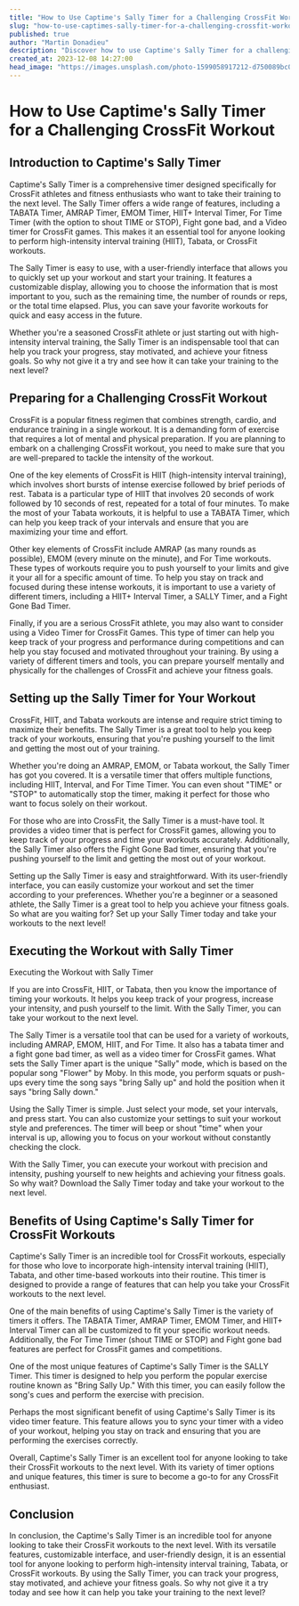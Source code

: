 ```yaml
---
title: "How to Use Captime's Sally Timer for a Challenging CrossFit Workout"
slug: "how-to-use-captimes-sally-timer-for-a-challenging-crossfit-workout"
published: true
author: "Martin Donadieu"
description: "Discover how to use Captime's Sally Timer for a challenging CrossFit workout. Learn how to set it up, execute your workout, and take your fitness to the next level."
created_at: 2023-12-08 14:27:00
head_image: "https://images.unsplash.com/photo-1599058917212-d750089bc07e?ixlib=rb-4.0.3&q=80&fm=jpg&crop=entropy&cs=tinysrgb&w=1200"
---
```


# How to Use Captime's Sally Timer for a Challenging CrossFit Workout

## **Introduction to Captime's Sally Timer**

Captime's Sally Timer is a comprehensive timer designed specifically for CrossFit athletes and fitness enthusiasts who want to take their training to the next level. The Sally Timer offers a wide range of features, including a TABATA Timer, AMRAP Timer, EMOM Timer, HIIT+ Interval Timer, For Time Timer (with the option to shout TIME or STOP), Fight gone bad, and a Video timer for CrossFit games. This makes it an essential tool for anyone looking to perform high-intensity interval training (HIIT), Tabata, or CrossFit workouts.

The Sally Timer is easy to use, with a user-friendly interface that allows you to quickly set up your workout and start your training. It features a customizable display, allowing you to choose the information that is most important to you, such as the remaining time, the number of rounds or reps, or the total time elapsed. Plus, you can save your favorite workouts for quick and easy access in the future.

Whether you're a seasoned CrossFit athlete or just starting out with high-intensity interval training, the Sally Timer is an indispensable tool that can help you track your progress, stay motivated, and achieve your fitness goals. So why not give it a try and see how it can take your training to the next level?

## **Preparing for a Challenging CrossFit Workout**

CrossFit is a popular fitness regimen that combines strength, cardio, and endurance training in a single workout. It is a demanding form of exercise that requires a lot of mental and physical preparation. If you are planning to embark on a challenging CrossFit workout, you need to make sure that you are well-prepared to tackle the intensity of the workout.

One of the key elements of CrossFit is HIIT (high-intensity interval training), which involves short bursts of intense exercise followed by brief periods of rest. Tabata is a particular type of HIIT that involves 20 seconds of work followed by 10 seconds of rest, repeated for a total of four minutes. To make the most of your Tabata workouts, it is helpful to use a TABATA Timer, which can help you keep track of your intervals and ensure that you are maximizing your time and effort.

Other key elements of CrossFit include AMRAP (as many rounds as possible), EMOM (every minute on the minute), and For Time workouts. These types of workouts require you to push yourself to your limits and give it your all for a specific amount of time. To help you stay on track and focused during these intense workouts, it is important to use a variety of different timers, including a HIIT+ Interval Timer, a SALLY Timer, and a Fight Gone Bad Timer.

Finally, if you are a serious CrossFit athlete, you may also want to consider using a Video Timer for CrossFit Games. This type of timer can help you keep track of your progress and performance during competitions and can help you stay focused and motivated throughout your training. By using a variety of different timers and tools, you can prepare yourself mentally and physically for the challenges of CrossFit and achieve your fitness goals.

## **Setting up the Sally Timer for Your Workout**

CrossFit, HIIT, and Tabata workouts are intense and require strict timing to maximize their benefits. The Sally Timer is a great tool to help you keep track of your workouts, ensuring that you're pushing yourself to the limit and getting the most out of your training. 

Whether you're doing an AMRAP, EMOM, or Tabata workout, the Sally Timer has got you covered. It is a versatile timer that offers multiple functions, including HIIT, Interval, and For Time Timer. You can even shout "TIME" or "STOP" to automatically stop the timer, making it perfect for those who want to focus solely on their workout. 

For those who are into CrossFit, the Sally Timer is a must-have tool. It provides a video timer that is perfect for CrossFit games, allowing you to keep track of your progress and time your workouts accurately. Additionally, the Sally Timer also offers the Fight Gone Bad timer, ensuring that you're pushing yourself to the limit and getting the most out of your workout. 

Setting up the Sally Timer is easy and straightforward. With its user-friendly interface, you can easily customize your workout and set the timer according to your preferences. Whether you're a beginner or a seasoned athlete, the Sally Timer is a great tool to help you achieve your fitness goals. So what are you waiting for? Set up your Sally Timer today and take your workouts to the next level!

## **Executing the Workout with Sally Timer**

Executing the Workout with Sally Timer

If you are into CrossFit, HIIT, or Tabata, then you know the importance of timing your workouts. It helps you keep track of your progress, increase your intensity, and push yourself to the limit. With the Sally Timer, you can take your workout to the next level.

The Sally Timer is a versatile tool that can be used for a variety of workouts, including AMRAP, EMOM, HIIT, and For Time. It also has a tabata timer and a fight gone bad timer, as well as a video timer for CrossFit games. What sets the Sally Timer apart is the unique "Sally" mode, which is based on the popular song "Flower" by Moby. In this mode, you perform squats or push-ups every time the song says "bring Sally up" and hold the position when it says "bring Sally down."

Using the Sally Timer is simple. Just select your mode, set your intervals, and press start. You can also customize your settings to suit your workout style and preferences. The timer will beep or shout "time" when your interval is up, allowing you to focus on your workout without constantly checking the clock.

With the Sally Timer, you can execute your workout with precision and intensity, pushing yourself to new heights and achieving your fitness goals. So why wait? Download the Sally Timer today and take your workout to the next level.

## **Benefits of Using Captime's Sally Timer for CrossFit Workouts**

Captime's Sally Timer is an incredible tool for CrossFit workouts, especially for those who love to incorporate high-intensity interval training (HIIT), Tabata, and other time-based workouts into their routine. This timer is designed to provide a range of features that can help you take your CrossFit workouts to the next level.

One of the main benefits of using Captime's Sally Timer is the variety of timers it offers. The TABATA Timer, AMRAP Timer, EMOM Timer, and HIIT+ Interval Timer can all be customized to fit your specific workout needs. Additionally, the For Time Timer (shout TIME or STOP) and Fight gone bad features are perfect for CrossFit games and competitions.

One of the most unique features of Captime's Sally Timer is the SALLY Timer. This timer is designed to help you perform the popular exercise routine known as "Bring Sally Up." With this timer, you can easily follow the song's cues and perform the exercise with precision.

Perhaps the most significant benefit of using Captime's Sally Timer is its video timer feature. This feature allows you to sync your timer with a video of your workout, helping you stay on track and ensuring that you are performing the exercises correctly.

Overall, Captime's Sally Timer is an excellent tool for anyone looking to take their CrossFit workouts to the next level. With its variety of timer options and unique features, this timer is sure to become a go-to for any CrossFit enthusiast.

## **Conclusion**

In conclusion, the Captime's Sally Timer is an incredible tool for anyone looking to take their CrossFit workouts to the next level. With its versatile features, customizable interface, and user-friendly design, it is an essential tool for anyone looking to perform high-intensity interval training, Tabata, or CrossFit workouts. By using the Sally Timer, you can track your progress, stay motivated, and achieve your fitness goals. So why not give it a try today and see how it can help you take your training to the next level?